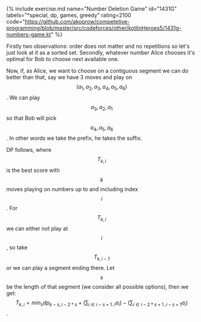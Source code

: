 {% include exercise.md name="Number Deletion Game" id="1431G" labels="*special, dp, games, greedy" rating=2100 code="https://github.com/akoprow/competetive-programming/blob/master/src/codeforces/other/kotlinHeroes5/1431g-numbers-game.kt" %}

Firstly two observations: order does not matter and no repetitions so let's just look at it as a sorted set.  Secondly, whatever number Alice chooses it's optimal for Bob to choose next available one.

Now, if, as Alice, we want to choose on a contiguous segment we can do better than that, say we have 3 moves and play on $$(a_1, a_2, a_3, a_4, a_5, a_6)$$.  We can play $$a_3, a_2, a_1$$ so that Bob will pick $$a_4, a_5, a_6$$.  In other words we take the prefix, he takes the suffix.

DP follows, where $$T_{k, i}$$ is the best score with $$k$$ moves playing on numbers up to and including index $$i$$.  For $$T_{k, i}$$ we can either not play at $$i$$, so take $$T_{k,i-1}$$ or we can play a segment ending there.  Let $$s$$ be the length of that segment (we consider all possible options), then we get: $$T_{k,i} = min_s dp_{k-s, i-2*s} + (\sum_{i \in i-s+1..i} a_i)- (\sum_{i \in i-2*s+1..i-s+1} a_i)$$.
